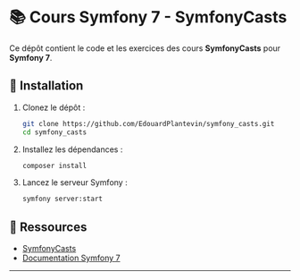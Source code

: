 # 📚 Cours Symfony 7 - SymfonyCasts  

Ce dépôt contient le code et les exercices des cours **SymfonyCasts** pour **Symfony 7**.  

## 🚀 Installation  

1. Clonez le dépôt :  
   ```bash  
   git clone https://github.com/EdouardPlantevin/symfony_casts.git
   cd symfony_casts
   ```  

2. Installez les dépendances :  
   ```bash  
   composer install  
   ```  

3. Lancez le serveur Symfony :  
   ```bash  
   symfony server:start  
   ```  

## 📌 Ressources  

- [SymfonyCasts](https://symfonycasts.com)  
- [Documentation Symfony 7](https://symfony.com/doc/current/index.html)  

---